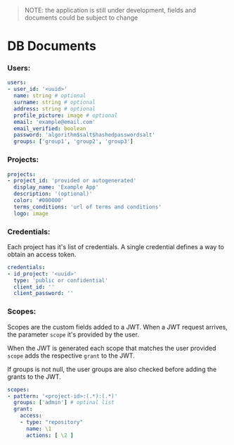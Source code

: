 > NOTE: the application is still under development, fields and documents could be subject to change
# DB Documents
### Users:
```yaml
users:
- user_id: '<uuid>'
  name: string # optional
  surname: string # optional
  address: string # optional
  profile_picture: image # optional
  email: 'example@email.com'
  email_verified: boolean
  password: 'algorithm$salt$hashedpasswordsalt'
  groups: ['group1', 'group2', 'group3']
```

### Projects:
```yaml
projects:
- project_id: 'provided or autogenerated'
  display_name: 'Example App'
  description: '(optional)'
  color: '#000000'
  terms_conditions: 'url of terms and conditions'
  logo: image
```

### Credentials:
Each project has it's list of credentials. A single credential defines a
way to obtain an access token.

```yaml
credentials:
- id_project: '<uuid>'
  type: 'public or confidential'
  client_id: ''
  client_password: ''
```

### Scopes:
Scopes are the custom fields added to a JWT. When a JWT request arrives,
the parameter `scope` it's provided by the user.

When the JWT is generated each scope that matches the user provided `scope` adds
the respective `grant` to the JWT.

If groups is not null, the user groups are also checked before adding the grants to the
JWT.

```yaml
scopes:
- pattern: '<project-id>:(.*):(.*)'
  groups: ['admin'] # optinal list
  grant:
    access:
    - type: "repository"
      name: \1
      actions: [ \2 ]
```
